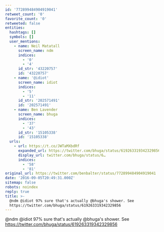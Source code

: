 ```yaml
---
id: '772899484904919041'
retweet_count: '0'
favorite_count: '0'
retweeted: false
entities:
  hashtags: []
  symbols: []
  user_mentions:
    - name: Neil Matatall
      screen_name: ndm
      indices:
        - '0'
        - '4'
      id_str: '43220757'
      id: '43220757'
    - name: '@idiot'
      screen_name: idiot
      indices:
        - '5'
        - '11'
      id_str: '202571491'
      id: '202571491'
    - name: Ben Lavender
      screen_name: bhuga
      indices:
        - '37'
        - '43'
      id_str: '15105338'
      id: '15105338'
  urls:
    - url: https://t.co/JWTaMXbdRf
      expanded_url: https://twitter.com/bhuga/status/619263319342329856
      display_url: twitter.com/bhuga/status/6…
      indices:
        - '58'
        - '81'
original_url: https://twitter.com/benbalter/status/772899484904919041
date: '2016-09-05T20:49:31.000Z'
sitemap: false
robots: noindex
reply: true
title: >-
  @ndm @idiot 97% sure that's actually @bhuga's shower. See
  https://twitter.com/bhuga/status/619263319342329856
---
```


@ndm @idiot 97% sure that's actually @bhuga's shower. See https://twitter.com/bhuga/status/619263319342329856